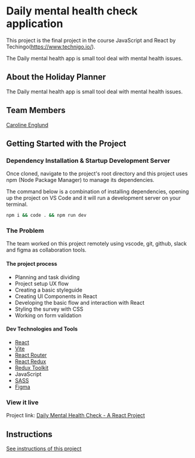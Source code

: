 # Daily mental health check application

This project is the final project in the course JavaScript and React by Techingo(https://www.technigo.io/). 

The Daily mental health app is small tool deal with mental health issues. 


## About the Holiday Planner

The Daily mental health app is small tool deal with mental health issues. 

## Team Members

[Caroline Englund](https://github.com/carrocarrocarro/)

## Getting Started with the Project

### Dependency Installation & Startup Development Server

Once cloned, navigate to the project's root directory and this project uses npm (Node Package Manager) to manage its dependencies.

The command below is a combination of installing dependencies, opening up the project on VS Code and it will run a development server on your terminal.

```bash
npm i && code . && npm run dev
```

### The Problem

The team worked on this project remotely using vscode, git, github, slack and figma as collaboration tools. 

#### The project process
* Planning and task dividing
* Project setup
UX flow
* Creating a basic styleguide
* Creating UI Components in React
* Developing the basic flow and interaction with React
* Styling the survey with CSS
* Working on form validation

#### Dev Technologies and Tools
* [React](https://react.dev/)
* [Vite](https://vitejs.dev/)
* [React Router](https://reactrouter.com/)
* [React Redux](https://react-redux.js.org/)
* [Redux Toolkit](https://redux-toolkit.js.org/)
* JavaScript
* [SASS](https://sass-lang.com/)
* [Figma](https://www.figma.com/) 

### View it live

Project link: [Daily Mental Health Check - A React Project]()

## Instructions

<a href="project-requirement
s.md">
   See instructions of this project
</a>
